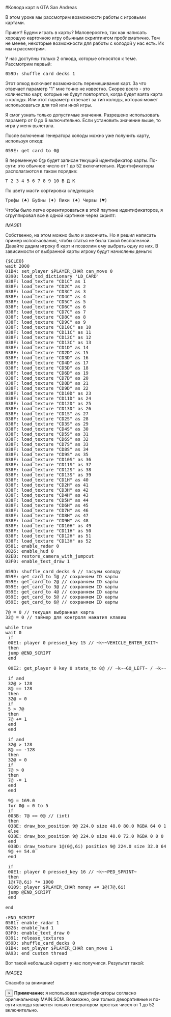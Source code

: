 #Колода карт в GTA San Andreas

В этом уроке мы рассмотрим возможности работы с игровыми картами.

<p>Привет! Будем играть в карты? Маловероятно, так как написать хорошую карточною игру обычным скриптингом проблематично. Тем не менее, некоторые возможности для работы с колодой у нас есть. Их мы и рассмотрим.</p>

<p>У нас доступны только 2 опкода, которые относятся к теме. Рассмотрим первый:</p>

<pre>059D: shuffle_card_decks 1</pre>

<p>Этот опкод включает возможность перемешивания карт. За что отвечает параметр "1" мне точно не известно. Скорее всего - это количество карт, которые не будут повторятся, когда будет взята карта с колоды. Или этот параметр отвечает за тип колоды, которая может использоваться для той или иной игры.</p>

<p>Я смог узнать только допустимые значения. Разрешено использовать параметр от 0 до 6 включительно. Если установить значение выше, то игра у меня вылетала.</p>

<p>После включения генератора колоды можно уже получить карту, используя опкод:</p>

<pre>059E: get_card_to 0@</pre>

<p>В переменную 0@ будет записан текущий идентификатор карты. По-сути: это обычное число от 1 до 52 включительно. Идентификаторы располагаются в таком порядке:</p>

<pre>Т 2 3 4 5 6 7 8 9 10 В Д К</pre>

<p>По цвету масти сортировка следующая:</p>

<pre>Трефы (♣) Бубны (♦) Пики (♠) Червы (♥)</pre>

<p>Чтобы было легче ориентироваться в этой паутине идентификаторов, я сгруппировал всё в одной картинке через скрипт:</p>

$IMAGE1$

<p>Собственно, на этом можно было и закончить. Но я решил написать пример использования, чтобы статья не была такой бесполезной. Давайте дадим игроку 6 карт и позволим ему выбрать одну из них. В зависимости от выбранной карты игроку будут начислены деньги:</p>

<pre>{$CLEO}
wait 2000 
01B4: set_player $PLAYER_CHAR can_move 0
0390: load_txd_dictionary 'LD_CARD' 
038F: load_texture "CD1C" as 1
038F: load_texture "CD2C" as 2
038F: load_texture "CD3C" as 3
038F: load_texture "CD4C" as 4
038F: load_texture "CD5C" as 5
038F: load_texture "CD6C" as 6
038F: load_texture "CD7C" as 7
038F: load_texture "CD8C" as 8
038F: load_texture "CD9C" as 9
038F: load_texture "CD10C" as 10
038F: load_texture "CD11C" as 11
038F: load_texture "CD12C" as 12
038F: load_texture "CD13C" as 13
038F: load_texture "CD1D" as 14
038F: load_texture "CD2D" as 15
038F: load_texture "CD3D" as 16
038F: load_texture "CD4D" as 17
038F: load_texture "CD5D" as 18
038F: load_texture "CD6D" as 19
038F: load_texture "CD7D" as 20
038F: load_texture "CD8D" as 21
038F: load_texture "CD9D" as 22
038F: load_texture "CD10D" as 23
038F: load_texture "CD11D" as 24
038F: load_texture "CD12D" as 25
038F: load_texture "CD13D" as 26
038F: load_texture "CD1S" as 27
038F: load_texture "CD2S" as 28
038F: load_texture "CD3S" as 29
038F: load_texture "CD4S" as 30
038F: load_texture "CD5S" as 31
038F: load_texture "CD6S" as 32
038F: load_texture "CD7S" as 33
038F: load_texture "CD8S" as 34
038F: load_texture "CD9S" as 35
038F: load_texture "CD10S" as 36
038F: load_texture "CD11S" as 37
038F: load_texture "CD12S" as 38
038F: load_texture "CD13S" as 39
038F: load_texture "CD1H" as 40
038F: load_texture "CD2H" as 41
038F: load_texture "CD3H" as 42
038F: load_texture "CD4H" as 43
038F: load_texture "CD5H" as 44
038F: load_texture "CD6H" as 45
038F: load_texture "CD7H" as 46
038F: load_texture "CD8H" as 47
038F: load_texture "CD9H" as 48
038F: load_texture "CD10H" as 49
038F: load_texture "CD11H" as 50
038F: load_texture "CD12H" as 51
038F: load_texture "CD13H" as 52
0581: enable_radar 0 
0826: enable_hud 0 
02EB: restore_camera_with_jumpcut
03F0: enable_text_draw 1 
 
059D: shuffle_card_decks 6 // тасуем колоду 
059E: get_card_to 1@ // сохраняем ID карты
059E: get_card_to 2@ // сохраняем ID карты
059E: get_card_to 3@ // сохраняем ID карты
059E: get_card_to 4@ // сохраняем ID карты
059E: get_card_to 5@ // сохраняем ID карты
059E: get_card_to 6@ // сохраняем ID карты

7@ = 0 // текущая выбранная карта
32@ = 0 // таймер для контроля нажатия клавиш

while true
wait 0
 if
 00E1: player 0 pressed_key 15 // ~k~~VEHICLE_ENTER_EXIT~ 
 then
 jump @END_SCRIPT
 end
 
 00E2: get_player 0 key 0 state_to 8@ // ~k~~GO_LEFT~ / ~k~~GO_RIGHT~

 if and
 32@ > 128
 8@ == 128
 then 
 32@ = 0
 if
 5 > 7@
 then
 7@ += 1
 end
 end 
 
 if and
 32@ > 128
 8@ == -128
 then 
 32@ = 0
 if
 7@ > 0
 then
 7@ -= 1
 end
 end
 
 9@ = 169.0 
 for 0@ = 0 to 5 
 if
 003B: 7@ == 0@ // (int)
 then 
 038E: draw_box_position 9@ 224.0 size 48.0 80.0 RGBA 64 0 156 222
 else 
 038E: draw_box_position 9@ 224.0 size 40.0 72.0 RGBA 0 0 0 196
 end 
 038D: draw_texture 1@(0@,6i) position 9@ 224.0 size 32.0 64.0 RGBA 255 255 255 255 
 9@ += 54.0
 end
 
 if
 00E1: player 0 pressed_key 16 // ~k~~PED_SPRINT~ 
 then
 1@(7@,6i) *= 1000
 0109: player $PLAYER_CHAR money += 1@(7@,6i)
 jump @END_SCRIPT
 end
 
end

:END_SCRIPT
0581: enable_radar 1 
0826: enable_hud 1 
03F0: enable_text_draw 0 
0391: release_textures 
059D: shuffle_card_decks 0 
01B4: set_player $PLAYER_CHAR can_move 1
0A93: end_custom_thread</pre>

<p>Вот такой небольшой скрипт у нас получился. Результат такой:</p>

$IMAGE2$

<p>Спасибо за внимание!</p>

<div class="alert alert-warning alert-dismissible" role="alert">
 <button type="button" class="close" data-dismiss="alert" aria-label="Close"><span aria-hidden="true">&times;</span></button>
 <strong>Примечание:</strong> я использовал идентификаторы согласно оригинальному MAIN.SCM. Возможно, они только декоративные и по-сути колода является только генератором простых чисел от 1 до 52 включительно.
</div>
